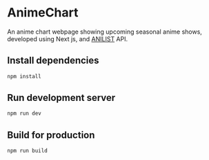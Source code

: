 # AnimeChart

An anime chart webpage showing upcoming seasonal anime shows, developed using Next js, and [ANILIST](https://github.com/AniList/ApiV2-GraphQL-Docs) API.


## Install dependencies

```javascript
npm install
```

## Run development server

```javascript
npm run dev
```


## Build for production

```javascript
npm run build
```
